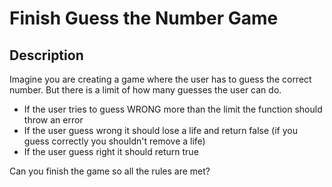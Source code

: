 # Finish Guess the Number Game

## Description

Imagine you are creating a game where the user has to guess the correct number. But there is a limit of how many guesses the user can do.

* If the user tries to guess WRONG more than the limit the function should throw an error
* If the user guess wrong it should lose a life and return false (if you guess correctly you shouldn't remove a life)
* If the user guess right it should return true

Can you finish the game so all the rules are met?